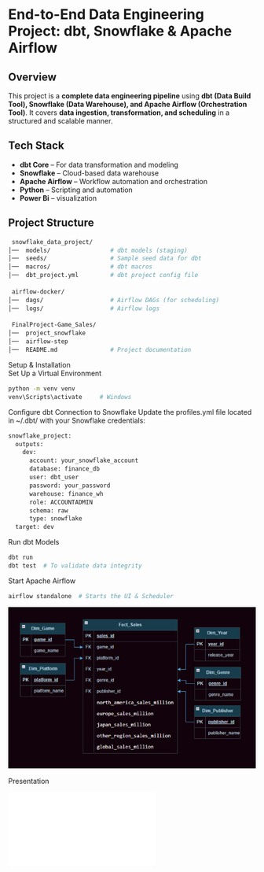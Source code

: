 
# End-to-End Data Engineering Project: dbt, Snowflake & Apache Airflow  


## Overview  
This project is a **complete data engineering pipeline** using **dbt (Data Build Tool), Snowflake (Data Warehouse), and Apache Airflow (Orchestration Tool)**. It covers **data ingestion, transformation, and scheduling** in a structured and scalable manner.  

## Tech Stack  
- **dbt Core** – For data transformation and modeling  
- **Snowflake** – Cloud-based data warehouse  
- **Apache Airflow** – Workflow automation and orchestration  
- **Python** – Scripting and automation  
- **Power Bi** – visualization  


## Project Structure  
```bash
 snowflake_data_project/
│──  models/                 # dbt models (staging)
│──  seeds/                  # Sample seed data for dbt
│──  macros/                 # dbt macros
│──  dbt_project.yml         # dbt project config file

 airflow-docker/
│──  dags/                   # Airflow DAGs (for scheduling)
│──  logs/                   # Airflow logs

 FinalProject-Game_Sales/
│──  project_snowflake 
│──  airflow-step               
│──  README.md               # Project documentation

```


Setup & Installation  
Set Up a Virtual Environment
```sh
python -m venv venv
venv\Scripts\activate     # Windows

```

Configure dbt Connection to Snowflake
Update the profiles.yml file located in ~/.dbt/ with your Snowflake credentials:
```sh
snowflake_project:
  outputs:
    dev:
      account: your_snowflake_account
      database: finance_db
      user: dbt_user
      password: your_password
      warehouse: finance_wh
      role: ACCOUNTADMIN
      schema: raw
      type: snowflake
  target: dev
```

Run dbt Models

```sh
dbt run
dbt test  # To validate data integrity
```

Start Apache Airflow

```sh
airflow standalone  # Starts the UI & Scheduler
```

![Star Schema](Docs/Schema.png) 

Presentation

![Presentation](Docs/presentation/presentation.pdf)

